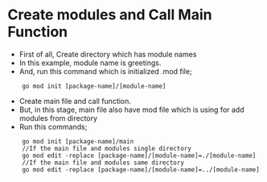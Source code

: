 # Create modules and Call Main Function

- First of all, Create directory which has module names
- In this example, module name is greetings.
- And, run this command which is initialized .mod file;
```
    go mod init [package-name]/[module-name]
```
- Create main file and call function.
- But, in this stage, main file also have mod file which is using for add modules from directory
- Run this commands;
```
    go mod init [package-name]/main
    //If the main file and modules single directory
    go mod edit -replace [package-name]/[module-name]=./[module-name]
    //If the main file and modules same directory
    go mod edit -replace [package-name]/[module-name]=../[module-name]
```